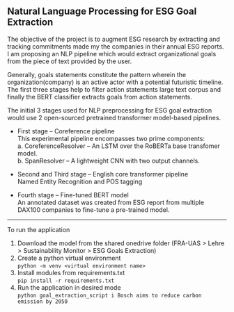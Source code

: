 ## Natural Language Processing for ESG Goal Extraction

The objective of the project is to augment ESG research by extracting and tracking commitments made my the companies in their annual ESG reports. I am proposing an NLP pipeline which would extract organizational goals from the piece of text provided by the user.  

Generally, goals statements constitute the pattern wherein the organization(company) is an active actor with a potential futuristic timeline. The first three stages help to filter action statements large text corpus and finally the BERT classifier extracts goals from action statements.  

The initial 3 stages used for NLP preprocessing for ESG goal extraction would use 2 open-sourced pretrained transformer model-based pipelines.

* First stage – Coreference pipeline  
This experimental pipeline encompasses two prime components:   
a. CoreferenceResolver – An LSTM over the RoBERTa base transfomer model.  
b. SpanResolver – A lightweight CNN with two output channels. 

* Second and Third stage – English core transformer pipeline  
Named Entity Recognition and POS tagging

* Fourth stage – Fine-tuned BERT model  
An annotated dataset was created from ESG report from multiple DAX100 companies to fine-tune a pre-trained model.


---

To run the application
1. Download the model from the shared onedrive folder (FRA-UAS > Lehre > Sustainability Monitor > ESG Goals Extraction)
2. Create a python virtual environment  
    ```python -m venv <virtual environment name>```
3. Install modules from requirements.txt  
    ```pip install -r requirements.txt```
4. Run the application in desired mode  
    ```python goal_extraction_script i Bosch aims to reduce carbon emission by 2050```